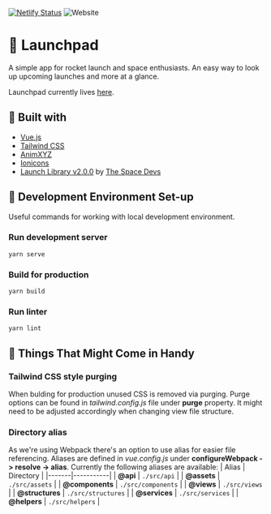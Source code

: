 [![Netlify Status](https://api.netlify.com/api/v1/badges/8235cdd9-2637-408f-800c-d0f8ea5111b2/deploy-status)](https://app.netlify.com/sites/launchpadapp/deploys)
![Website](https://img.shields.io/website?down_color=red&down_message=down&up_color=green&up_message=up&url=http%3A%2F%2Flaunchpadapp.netlify.app)

# :rocket: Launchpad

A simple app for rocket launch and space enthusiasts. An easy way to look up upcoming launches and more at a glance.

Launchpad currently lives [here](http://launchpadapp.netlify.app).

## :hammer: Built with

- [Vue.js](https://vuejs.org/)
- [Tailwind CSS](https://tailwindcss.com/)
- [AnimXYZ](https://animxyz.com/)
- [Ionicons](https://ionicons.com/)
- [Launch Library v2.0.0](https://thespacedevs.com/llapi) by [The Space Devs](https://thespacedevs.com/)

## :construction: Development Environment Set-up

Useful commands for working with local development environment.

### Run development server

```
yarn serve
```

### Build for production

```
yarn build
```

### Run linter

```
yarn lint
```

## :crystal_ball: Things That Might Come in Handy

### Tailwind CSS style purging

When bulding for production unused CSS is removed via purging. Purge options can be found in _tailwind.config.js_ file under **purge** property. It might need to be adjusted accordingly when changing view file structure.

### Directory alias

As we're using Webpack there's an option to use alias for easier file referencing. Aliases are defined in _vue.config.js_ under **configureWebpack -> resolve -> alias**. Currently the following aliases are available:
| Alias | Directory |
|-------|-----------|
| **@api** | `./src/api` |
| **@assets** | `./src/assets` |
| **@components** | `./src/components` |
| **@views** | `./src/views` |
| **@structures** | `./src/structures` |
| **@services** | `./src/services` |
| **@helpers** | `./src/helpers` |
